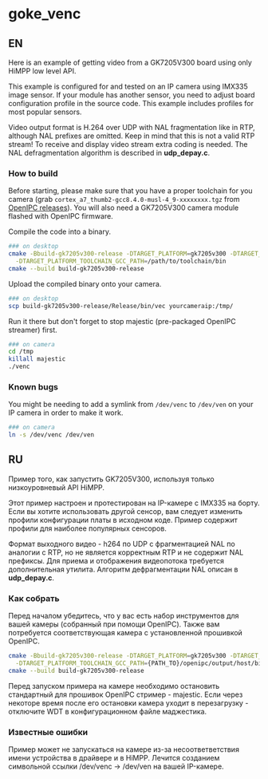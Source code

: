 # goke_venc

## EN
Here is an example of getting video from a GK7205V300 board using only HiMPP low level API.

This example is configured for and tested on an IP camera using IMX335 image sensor. If your module has another sensor, you need to adjust board configuration profile in the source code. This example includes profiles for most popular sensors.

Video output format is H.264 over UDP with NAL fragmentation like in RTP, although NAL prefixes are omitted. Keep in mind that this is not a valid RTP stream! To receive and display video stream extra coding is needed. The NAL defragmentation algorithm is described in **udp_depay.c**.

### How to build
Before starting, please make sure that you have a proper toolchain for you camera (grab `cortex_a7_thumb2-gcc8.4.0-musl-4_9-xxxxxxxx.tgz` from [OpenIPC releases](https://github.com/OpenIPC/firmware/releases/tag/latest)). You will also need a GK7205V300 camera module flashed with OpenIPC firmware.

Compile the code into a binary.
```bash
### on desktop
cmake -Bbuild-gk7205v300-release -DTARGET_PLATFORM=gk7205v300 -DTARGET_BUILD=Release \
  -DTARGET_PLATFORM_TOOLCHAIN_GCC_PATH=/path/to/toolchain/bin
cmake --build build-gk7205v300-release
```
Upload the compiled binary onto your camera.
```bash
### on desktop
scp build-gk7205v300-release/Release/bin/vec yourcameraip:/tmp/
```
Run it there but don't forget to stop majestic (pre-packaged OpenIPC streamer) first.
```sh
### on camera
cd /tmp
killall majestic
./venc
```

### Known bugs
You might be needing to add a symlink from `/dev/venc` to `/dev/ven` on your IP camera in order to make it work.
```sh
### on camera
ln -s /dev/venc /dev/ven
```


## RU
Пример того, как запустить GK7205V300, используя только низкоуровневый API HiMPP.

Этот пример настроен и протестирован на IP-камере с IMX335 на борту. Если вы хотите использовать другой сенсор, вам следует изменить профили конфигурации платы в исходном коде. Пример содержит профили для наиболее популярных сенсоров.

Формат выходного видео - h264 по UDP с фрагментацией NAL по аналогии с RTP, но не является корректным RTP и не содержит NAL префиксы. Для приема и отображения видеопотока требуется дополнительная утилита. Алгоритм дефрагментации NAL описан в **udp_depay.c**.

### Как собрать
Перед началом убедитесь, что у вас есть набор инструментов для вашей камеры (собранный при помощи OpenIPC). Также вам потребуется соответствующая камера с установленной прошивкой OpenIPC.
``` bash
cmake -Bbuild-gk7205v300-release -DTARGET_PLATFORM=gk7205v300 -DTARGET_BUILD=Release \
  -DTARGET_PLATFORM_TOOLCHAIN_GCC_PATH={PATH_TO}/openipc/output/host/bin
cmake --build build-gk7205v300-release
```
Перед запуском примера на камере необходимо остановить стандартный для прошивок OpenIPC стример - majestic. Если через некоторе время после его остановки камера уходит в перезагрузку - отключите WDT в конфигурационном файле маджестика.

### Известные ошибки
Пример может не запускаться на камере из-за несоответветствия имени устройства в драйвере и в HiMPP.
Лечится созданием символьной ссылки /dev/venc -> /dev/ven на вашей IP-камере.
